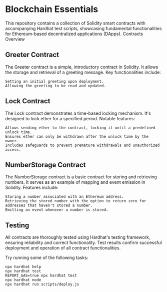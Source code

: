 # Blockchain Essentials

This repository contains a collection of Solidity smart contracts with accompanying Hardhat test scripts, showcasing fundamental functionalities for Ethereum-based decentralized applications (DApps).
Contracts Overview

## Greeter Contract

The Greeter contract is a simple, introductory contract in Solidity. It allows the storage and retrieval of a greeting message. Key functionalities include:

    Setting an initial greeting upon deployment.
    Allowing the greeting to be read and updated.

## Lock Contract

The Lock contract demonstrates a time-based locking mechanism. It's designed to lock ether for a specified period. Notable features:

    Allows sending ether to the contract, locking it until a predefined unlock time.
    Ensures ether can only be withdrawn after the unlock time by the owner.
    Includes safeguards to prevent premature withdrawals and unauthorized access.

## NumberStorage Contract

The NumberStorage contract is a basic contract for storing and retrieving numbers. It serves as an example of mapping and event emission in Solidity. Features include:

    Storing a number associated with an Ethereum address.
    Retrieving the stored number with the option to return zero for addresses that haven't stored a number.
    Emitting an event whenever a number is stored.

## Testing

All contracts are thoroughly tested using Hardhat's testing framework, ensuring reliability and correct functionality. Test results confirm successful deployment and operation of all contract functionalities.

Try running some of the following tasks:

```shell
npx hardhat help
npx hardhat test
REPORT_GAS=true npx hardhat test
npx hardhat node
npx hardhat run scripts/deploy.js
```
